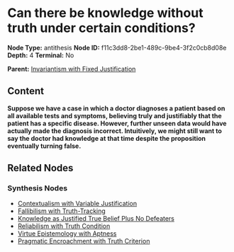 # Can there be knowledge without truth under certain conditions?

**Node Type:** antithesis
**Node ID:** f11c3dd8-2be1-489c-9be4-3f2c0cb8d08e
**Depth:** 4
**Terminal:** No

**Parent:** [Invariantism with Fixed Justification](invariantism-with-fixed-justification-synthesis-e76fa64e-4989-4928-9702-d8d4d1b848b0.md)

## Content

**Suppose we have a case in which a doctor diagnoses a patient based on all available tests and symptoms, believing truly and justifiably that the patient has a specific disease. However, further unseen data would have actually made the diagnosis incorrect. Intuitively, we might still want to say the doctor had knowledge at that time despite the proposition eventually turning false.**

## Related Nodes

### Synthesis Nodes

- [Contextualism with Variable Justification](contextualism-with-variable-justification-synthesis-fe5b1e08-11ad-4340-bea7-ce484ce50ad4.md)
- [Fallibilism with Truth-Tracking](fallibilism-with-truth-tracking-synthesis-aad5b179-e5fc-4409-ac66-6c8d03db2004.md)
- [Knowledge as Justified True Belief Plus No Defeaters](knowledge-as-justified-true-belief-plus-no-defeaters-synthesis-d840fd21-caef-4632-8561-910ce7288842.md)
- [Reliabilism with Truth Condition](reliabilism-with-truth-condition-synthesis-a8487aef-76cd-4a2e-9283-c90e30f2a731.md)
- [Virtue Epistemology with Aptness](virtue-epistemology-with-aptness-synthesis-d66947de-07b1-4862-841f-09a311ee67dd.md)
- [Pragmatic Encroachment with Truth Criterion](pragmatic-encroachment-with-truth-criterion-synthesis-f6c4e16d-a7d7-4e7e-8f0c-837650e26fac.md)
